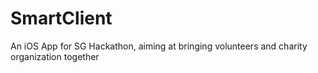 # SmartClient
An iOS App for SG Hackathon, aiming at bringing volunteers and charity organization together
